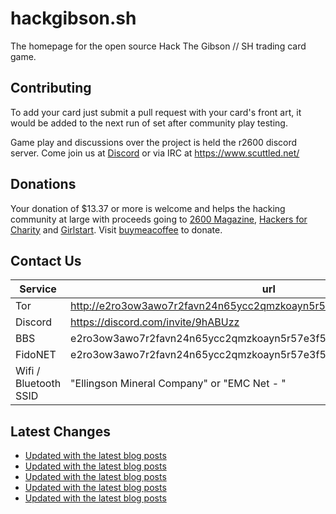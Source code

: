 # hackgibson.sh
The homepage for the open source Hack The Gibson // SH trading card game.


## Contributing

To add your card just submit a pull request with your card's front art, it would be added to the next run of set after community play testing.

Game play and discussions over the project is held the r2600 discord server. Come join us at [Discord](https://discord.com/invite/9hABUzz) or via IRC at https://www.scuttled.net/


## Donations

Your donation of $13.37 or more is welcome and helps the hacking community at large with proceeds going to [2600 Magazine](https://2600.com/), [Hackers for Charity](https://hackersforcharity.org) and [Girlstart](https://girlstart.org).  Visit [buymeacoffee](https://www.buymeacoffee.com/hackgibson.sh) to donate.


## Contact Us

Service | url
-|-
Tor | http://e2ro3ow3awo7r2favn24n65ycc2qmzkoayn5r57e3f56nvjwdcgg32ad.onion
Discord | https://discord.com/invite/9hABUzz
BBS | e2ro3ow3awo7r2favn24n65ycc2qmzkoayn5r57e3f56nvjwdcgg32ad.onion:23
FidoNET | e2ro3ow3awo7r2favn24n65ycc2qmzkoayn5r57e3f56nvjwdcgg32ad.onion:24554
Wifi / Bluetooth SSID | "Ellingson Mineral Company" or "EMC Net - <fidonet address>"

## Latest Changes
<!-- BLOG-POST-LIST:START -->
- [Updated with the latest blog posts](https://github.com/DFW2600/hackgibson.sh/commit/7f54ce1f17b011495f1857a5b3d36195d918b48e)
- [Updated with the latest blog posts](https://github.com/DFW2600/hackgibson.sh/commit/bd9e3d2372c7d714d35a4d4b421dfffd0447b242)
- [Updated with the latest blog posts](https://github.com/DFW2600/hackgibson.sh/commit/16de078f3327508a95cbe33e7a12da15404518ea)
- [Updated with the latest blog posts](https://github.com/DFW2600/hackgibson.sh/commit/1bb0027dbec4bd3bf09ee034518a0e1f059c013c)
- [Updated with the latest blog posts](https://github.com/DFW2600/hackgibson.sh/commit/d41b1500dfe7ad63f149276bc8179cd5516026d9)
<!-- BLOG-POST-LIST:END -->
